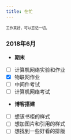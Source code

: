 ```yaml
---
title: 在忙
---
```


<font size="1">工作真好，可以忘记一切。</font>
### 2018年6月

- **期末**
- [ ] 计算机网络实验和作业
- [x] 物联网作业
- [ ] 中间件考试
- [ ] 计算机网络考试
- **博客搭建**
- [ ] 想该书柜的样式
- [ ] 想加图片和引用的样式
- [ ] 想找到一些好看的排版